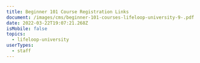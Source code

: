 ```yaml
---
title: Beginner 101 Course Registration Links
document: /images/cms/beginner-101-courses-lifeloop-university-9-.pdf
date: 2022-03-22T19:07:21.268Z
isMobile: false
topics:
  - lifeloop-university
userTypes:
  - staff
---
```


